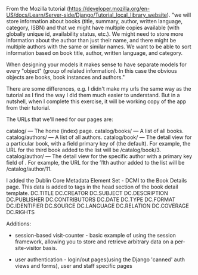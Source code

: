 From the Mozilla tutorial 
(https://developer.mozilla.org/en-US/docs/Learn/Server-side/Django/Tutorial_local_library_website).
"we will store information about books (title, summary, author, written language, category, ISBN) 
and that we might have multiple copies available (with globally unique id, availability status, 
etc.). We might need to store more information about the author than just their name, and there 
might be multiple authors with the same or similar names. We want to be able to sort information 
based on book title, author, written language, and category.

When designing your models it makes sense to have separate models for every "object" 
(group of related information). In this case the obvious objects are books, book instances and authors."

There are some differences, e.g. I didn't make my urls the same way as the tutorial as I find
the way I did them much easier to understand. But in a nutshell, when I complete this exercise,
it will be working copy of the app from their tutorial.

The URLs that we'll need for our pages are:

catalog/ — The home (index) page.
catalog/books/ — A list of all books.
catalog/authors/ — A list of all authors.
catalog/book/<id> — The detail view for a particular book, with a field primary key of <id> 
(the default). For example, the URL for the third book added to the list will be /catalog/book/3.
catalog/author/<id> — The detail view for the specific author with a primary key field of <id>.  For example, 
the URL for the 11th author added to the list will be  /catalog/author/11.

I added the Dublin Core Metadata Element Set - DCMI to the Book Details page. This data is added to
<meta> tags in the head section of the book detail template.
DC.TITLE
DC.CREATOR
DC.SUBJECT
DC.DESCRIPTION
DC.PUBLISHER
DC.CONTRIBUTORS
DC.DATE
DC.TYPE
DC.FORMAT
DC.IDENTIFIER
DC.SOURCE
DC.LANGUAGE
DC.RELATION
DC.COVERAGE
DC.RIGHTS

Additions:
- session-based visit-counter - basic example of using the session framework, allowing you to store
and retrieve arbitrary data on a per-site-visitor basis. 

- user authentication - login/out pages(using the Django 'canned' auth views and forms), user and staff specific pages